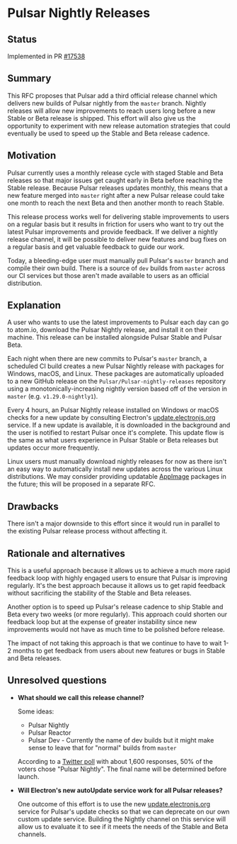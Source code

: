 # Pulsar Nightly Releases

## Status

Implemented in PR [#17538](https://github.com/Pulsar/Pulsar/pull/17538)

## Summary

This RFC proposes that Pulsar add a third official release channel which delivers new builds of Pulsar nightly from the `master` branch.  Nightly releases will allow new improvements to reach users long before a new Stable or Beta release is shipped.  This effort will also give us the opportunity to experiment with new release automation strategies that could eventually be used to speed up the Stable and Beta release cadence.

## Motivation

Pulsar currently uses a monthly release cycle with staged Stable and Beta releases so that major issues get caught early in Beta before reaching the Stable release.  Because Pulsar releases updates monthly, this means that a new feature merged into `master` right after a new Pulsar release could take one month to reach the next Beta and then another month to reach Stable.

This release process works well for delivering stable improvements to users on a regular basis but it results in friction for users who want to try out the latest Pulsar improvements and provide feedback.  If we deliver a nightly release channel, it will be possible to deliver new features and bug fixes on a regular basis and get valuable feedback to guide our work.

Today, a bleeding-edge user must manually pull Pulsar's `master` branch and compile their own build.  There is a source of `dev` builds from `master` across our CI services but those aren't made available to users as an official distribution.

## Explanation

A user who wants to use the latest improvements to Pulsar each day can go to atom.io, download the Pulsar Nightly release, and install it on their machine.  This release can be installed alongside Pulsar Stable and Pulsar Beta.

Each night when there are new commits to Pulsar's `master` branch, a scheduled CI build creates a new Pulsar Nightly release with packages for Windows, macOS, and Linux.  These packages are automatically uploaded to a new GitHub release on the `Pulsar/Pulsar-nightly-releases` repository using a monotonically-increasing nightly version based off of the version in `master` (e.g. `v1.29.0-nightly1`).

Every 4 hours, an Pulsar Nightly release installed on Windows or macOS checks for a new update by consulting Electron's [update.electronjs.org](update-electron) service.  If a new update is available, it is downloaded in the background and the user is notified to restart Pulsar once it's complete.  This update flow is the same as what users experience in Pulsar Stable or Beta releases but updates occur more frequently.

Linux users must manually download nightly releases for now as there isn't an easy way to automatically install new updates across the various Linux distributions.  We may consider providing updatable [AppImage](http://appimage.org/) packages in the future; this will be proposed in a separate RFC.

## Drawbacks

There isn't a major downside to this effort since it would run in parallel to the existing Pulsar release process without affecting it.

## Rationale and alternatives

This is a useful approach because it allows us to achieve a much more rapid feedback loop with highly engaged users to ensure that Pulsar is improving regularly.  It's the best approach because it allows us to get rapid feedback without sacrificing the stability of the Stable and Beta releases.

Another option is to speed up Pulsar's release cadence to ship Stable and Beta every two weeks (or more regularly).  This approach could shorten our feedback loop but at the expense of greater instability since new improvements would not have as much time to be polished before release.

The impact of not taking this approach is that we continue to have to wait 1-2 months to get feedback from users about new features or bugs in Stable and Beta releases.

## Unresolved questions

- **What should we call this release channel?**

  Some ideas:

  - Pulsar Nightly
  - Pulsar Reactor
  - Pulsar Dev - Currently the name of dev builds but it might make sense to leave that for "normal" builds from `master`

  According to a [Twitter poll](https://twitter.com/daviwil/status/1006545552987701248) with about 1,600 responses, 50% of the voters chose "Pulsar Nightly".  The final name will be determined before launch.

- **Will Electron's new autoUpdate service work for all Pulsar releases?**

  One outcome of this effort is to use the new [update.electronjs.org](update-electron) service for Pulsar's update checks so that we can deprecate on our own custom update service.  Building the Nightly channel on this service will allow us to evaluate it to see if it meets the needs of the Stable and Beta channels.

[update-electron]: https://github.com/electron/update.electronjs.org
